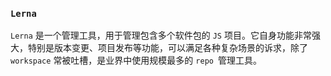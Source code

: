 ### `Lerna`

`Lerna` 是一个管理工具，用于管理包含多个软件包的 `JS` 项目。它自身功能非常强大，特别是版本变更、项目发布等功能，可以满足各种复杂场景的诉求，除了 `workspace` 常被吐槽，是业界中使用规模最多的 `repo `管理工具。

